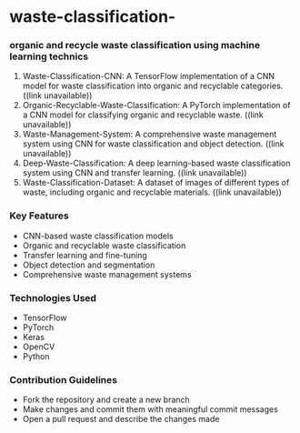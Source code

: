 # waste-classification-
### organic and recycle waste classification using machine learning technics
1. Waste-Classification-CNN: A TensorFlow implementation of a CNN model for waste classification into organic and recyclable categories. ((link unavailable))
2. Organic-Recyclable-Waste-Classification: A PyTorch implementation of a CNN model for classifying organic and recyclable waste. ((link unavailable))
3. Waste-Management-System: A comprehensive waste management system using CNN for waste classification and object detection. ((link unavailable))
4. Deep-Waste-Classification: A deep learning-based waste classification system using CNN and transfer learning. ((link unavailable))
5. Waste-Classification-Dataset: A dataset of images of different types of waste, including organic and recyclable materials. ((link unavailable))

### Key Features
- CNN-based waste classification models
- Organic and recyclable waste classification
- Transfer learning and fine-tuning
- Object detection and segmentation
- Comprehensive waste management systems

### Technologies Used
- TensorFlow
- PyTorch
- Keras
- OpenCV
- Python

### Contribution Guidelines
- Fork the repository and create a new branch
- Make changes and commit them with meaningful commit messages
- Open a pull request and describe the changes made
